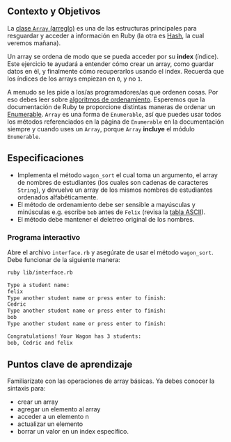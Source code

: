 ## Contexto y Objetivos

La [clase `Array` (arreglo)](http://www.ruby-doc.org/core-2.5.3/Array.html) es una de las estructuras principales para resguardar y acceder a información en Ruby (la otra es [Hash](http://www.ruby-doc.org/core-2.5.3/Hash.html), la cual veremos mañana).

Un array se ordena de modo que se pueda acceder por su **index** (índice). Este ejercicio te ayudará a entender cómo crear un array, como guardar datos en él, y finalmente cómo recuperarlos usando el index.
Recuerda que los índices de los arrays empiezan en `0`, y no `1`.

A menudo se les pide a los/as programadores/as que ordenen cosas. Por eso debes leer sobre [algoritmos de ordenamiento](http://en.wikipedia.org/wiki/Sorting_algorithm).
Esperemos que la documentación de Ruby te proporcione distintas maneras de ordenar un [Enumerable](http://ruby-doc.org/core-2.5.3/Enumerable.html). `Array` es una forma de `Enumerable`, así que puedes usar todos los métodos referenciados en la página de `Enumerable` en la documentación siempre y cuando uses un `Array`, porque `Array` **incluye** el módulo `Enumerable`.

## Especificaciones

- Implementa el método `wagon_sort` el cual toma un argumento, el array de nombres de estudiantes (los cuales son cadenas de caracteres `String`), y devuelve un array de los mismos nombres de estudiantes ordenados alfabéticamente.
- El método de ordenamiento debe ser sensible a mayúsculas y minúsculas e.g. escribe `bob` antes de `Felix` (revisa la [tabla ASCII](http://www.asciitable.com/)).
- El método debe mantener el deletreo original de los nombres.

### Programa interactivo

Abre el archivo `interface.rb` y asegúrate de usar el método `wagon_sort`. Debe funcionar de la siguiente manera:

```bash
ruby lib/interface.rb

Type a student name:
felix
Type another student name or press enter to finish:
Cedric
Type another student name or press enter to finish:
bob
Type another student name or press enter to finish:

Congratulations! Your Wagon has 3 students:
bob, Cedric and felix
```
## Puntos clave de aprendizaje

Familiarízate con las operaciones de array básicas. Ya debes conocer la sintaxis para:

- crear un array
- agregar un elemento al array
- acceder a un elemento n
- actualizar un elemento
- borrar un valor en un index específico.
